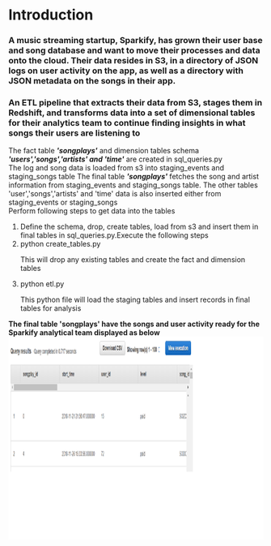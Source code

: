 <h1>Introduction</h1>
<h3>
A music streaming startup, Sparkify, has grown their user base and song database and want to move their processes and data onto the cloud. Their data resides in S3, in a directory of JSON logs on user activity on the app, as well as a directory with JSON metadata on the songs in their app.</h3>
<h3>An ETL pipeline that extracts their data from S3, stages them in Redshift, and transforms data into a set of dimensional tables for their analytics team to continue finding insights in what songs their users are listening to</h3>
<p>The fact table <strong><em>'songplays'</em></strong> and dimension tables schema <strong><em>'users','songs','artists' and 'time'</em></strong> are created in sql_queries.py<br>
The log and song data is loaded from s3 into staging_events and staging_songs table
The final table <strong><em>'songplays'</em></strong> fetches the song and artist information from staging_events and staging_songs table. The other tables 'user','songs','artists' and 'time' data is also inserted either from staging_events or staging_songs<br>
Perform following steps to get data into the tables <br>
<ol>
<li>Define the schema, drop, create tables, load from s3 and insert them in final tables in sql_queries.py.Execute the following steps</li>
<li>python create_tables.py</li>
    <p>This will drop any existing tables and create the fact and dimension tables</p>
<li>python etl.py</li>
    <p>This python file will load the staging tables and insert records in final tables for analysis</p>
</ol>
<strong>The final table 'songplays'  have the songs and user activity ready for the Sparkify analytical team displayed as below</strong>
<img src="songplays_table.png" width="1000" height="400" alt="Screenshot"/>
</p> 
